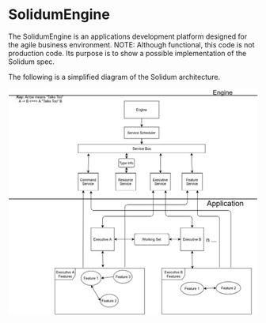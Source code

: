 # SolidumEngine
The SolidumEngine is an applications development platform designed for the agile business environment. NOTE: Although functional, this code is not production code. Its purpose is to show a possible implementation of the Solidum spec.

The following is a simplified diagram of the Solidum architecture.

![Spec](sol_spec.jpg)
